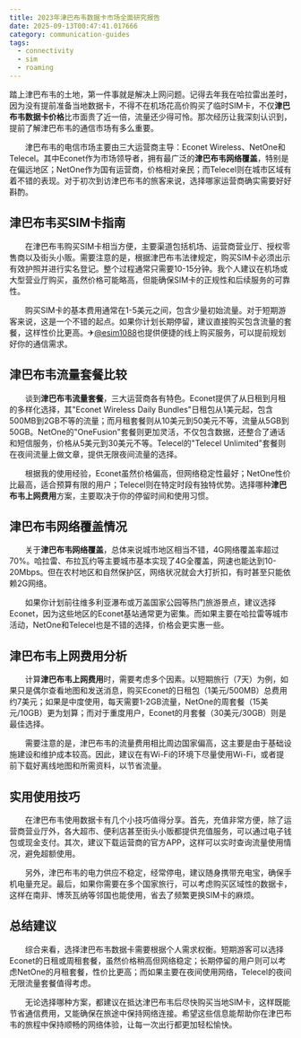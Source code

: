 ```yaml
---
title: 2023年津巴布韦数据卡市场全面研究报告
date: 2025-09-13T00:47:41.017666
category: communication-guides
tags:
  - connectivity
  - sim
  - roaming
---
```


踏上津巴布韦的土地，第一件事就是解决上网问题。记得去年我在哈拉雷出差时，因为没有提前准备当地数据卡，不得不在机场花高价购买了临时SIM卡，不仅**津巴布韦数据卡价格**比市面贵了近一倍，流量还少得可怜。那次经历让我深刻认识到，提前了解津巴布韦的通信市场有多么重要。

　　津巴布韦的电信市场主要由三大运营商主导：Econet Wireless、NetOne和Telecel。其中Econet作为市场领导者，拥有最广泛的**津巴布韦网络覆盖**，特别是在偏远地区；NetOne作为国有运营商，价格相对亲民；而Telecel则在城市区域有着不错的表现。对于初次到访津巴布韦的旅客来说，选择哪家运营商确实需要好好斟酌。

## 津巴布韦买SIM卡指南

　　在津巴布韦购买SIM卡相当方便，主要渠道包括机场、运营商营业厅、授权零售商以及街头小贩。需要注意的是，根据津巴布韦法律规定，购买SIM卡必须出示有效护照并进行实名登记。整个过程通常只需要10-15分钟。我个人建议在机场或大型营业厅购买，虽然价格可能略高，但能确保SIM卡的正规性和后续服务的可靠性。

　　购买SIM卡的基本费用通常在1-5美元之间，包含少量初始流量。对于短期游客来说，这是一个不错的起点。如果你计划长期停留，建议直接购买包含流量的套餐，这样性价比更高。✈[@esim1088](https://t.me/s/esim1088)也提供便捷的线上购买服务，可以提前规划好你的通信需求。

## 津巴布韦流量套餐比较

　　谈到**津巴布韦流量套餐**，三大运营商各有特色。Econet提供了从日租到月租的多样化选择，其"Econet Wireless Daily Bundles"日租包从1美元起，包含500MB到2GB不等的流量；而月租套餐则从10美元到50美元不等，流量从5GB到50GB。NetOne的"OneFusion"套餐则更加灵活，不仅包含数据，还整合了通话和短信服务，价格从5美元到30美元不等。Telecel的"Telecel Unlimited"套餐则在夜间流量上做文章，提供无限夜间流量的选择。

　　根据我的使用经验，Econet虽然价格偏高，但网络稳定性最好；NetOne性价比最高，适合预算有限的用户；Telecel则在特定时段有独特优势。选择哪种**津巴布韦上网费用**方案，主要取决于你的停留时间和使用习惯。

## 津巴布韦网络覆盖情况

　　关于**津巴布韦网络覆盖**，总体来说城市地区相当不错，4G网络覆盖率超过70%。哈拉雷、布拉瓦约等主要城市基本实现了4G全覆盖，网速也能达到10-20Mbps。但在农村地区和自然保护区，网络状况就会大打折扣，有时甚至只能依赖2G网络。

　　如果你计划前往维多利亚瀑布或万盖国家公园等热门旅游景点，建议选择Econet，因为这些地区的Econet基站通常更为密集。而如果主要在哈拉雷等城市活动，NetOne和Telecel也是不错的选择，价格会更实惠一些。

## 津巴布韦上网费用分析

　　计算**津巴布韦上网费用**时，需要考虑多个因素。以短期旅行（7天）为例，如果只是偶尔查看地图和发送消息，购买Econet的日租包（1美元/500MB）总费用约7美元；如果是中度使用，每天需要1-2GB流量，NetOne的周套餐（15美元/10GB）更为划算；而对于重度用户，Econet的月套餐（30美元/30GB）则是最佳选择。

　　需要注意的是，津巴布韦的流量费用相比周边国家偏高，这主要是由于基础设施建设和维护成本较高。因此，建议在有Wi-Fi的环境下尽量使用Wi-Fi，或者提前下载好离线地图和所需资料，以节省流量。

## 实用使用技巧

　　在津巴布韦使用数据卡有几个小技巧值得分享。首先，充值非常方便，除了运营商营业厅外，各大超市、便利店甚至街头小贩都提供充值服务，可以通过电子钱包或现金支付。其次，建议下载运营商的官方APP，这样可以实时查询流量使用情况，避免超额使用。

　　另外，津巴布韦的电力供应不稳定，经常停电，建议随身携带充电宝，确保手机电量充足。最后，如果你需要在多个国家旅行，可以考虑购买区域性的数据卡，这样在南非、博茨瓦纳等邻国也能使用，省去了频繁更换SIM卡的麻烦。

## 总结建议

　　综合来看，选择津巴布韦数据卡需要根据个人需求权衡。短期游客可以选择Econet的日租或周租套餐，虽然价格稍高但网络稳定；长期停留的用户则可以考虑NetOne的月租套餐，性价比更高；而如果主要在夜间使用网络，Telecel的夜间无限流量套餐值得考虑。

　　无论选择哪种方案，都建议在抵达津巴布韦后尽快购买当地SIM卡，这样既能节省通信费用，又能确保在旅途中保持网络连接。希望这些信息能帮助你在津巴布韦的旅程中保持顺畅的网络体验，让每一次出行都更加轻松愉快。